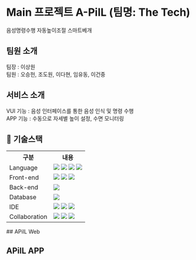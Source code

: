 # Main 프로젝트 A-PilL (팀명: The Tech)
음성명령수행 자동높이조절 스마트베개
## 팀원 소개
팀장 : 이상원  
팀원 : 오승헌, 조도원, 이다현, 임유동, 이건중
## 서비스 소개
VUI 기능 : 음성 인터페이스를 통한 음성 인식 및 명령 수행  
APP 기능 : 수동으로 자세별 높이 설정, 수면 모니터링
## 🔨 기술스택
<table>
  <tr>
    <th>구분</th>
    <th>내용</th>
  </tr>
   <tr>
    <td>Language</td>
    <td>  <img src="https://img.shields.io/badge/C++-00599C?style=for-the-badge&logo=C++&logoColor=white"/> <img src="https://img.shields.io/badge/Dart-0175C2?style=for-the-badge&logo=Dart&logoColor=white"/> <img src="https://img.shields.io/badge/Python-3776AB?style=for-the-badge&logo=Python&logoColor=white"/> <img src="https://img.shields.io/badge/javascript-F7DF1E?style=for-the-badge&logo=javascript&logoColor=black"> 
   </td>
  </tr>
  <tr>
    <td>Front-end</td>
    <td> <img src="https://img.shields.io/badge/CSS-1572B6?style=for-the-badge&logo=css3&logoColor=white"> <img src="https://img.shields.io/badge/Flutter-02569B?style=for-the-badge&logo=Flutter&logoColor=white"> <img src="https://img.shields.io/badge/React-61DAFB?style=for-the-badge&logo=React&logoColor=black">
 </td>
  </tr>
  <tr>
     <td>Back-end</td>
    <td> <img src="https://img.shields.io/badge/mqtt-660066?style=for-the-badge&logo=mqttt&logoColor=black"> </td>
  </tr>
    <tr>
    <td>Database</td>
    <td><img src="https://img.shields.io/badge/MySQL-4479A1?style=for-the-badge&logo=MySQL&logoColor=black"></td>
  </tr>
    
  <tr>
    <td>IDE</td>
    <td><img src="https://img.shields.io/badge/Arduino-00979D?style=for-the-badge&logo=Arduino&logoColor=white"/> <img src="https://img.shields.io/badge/Jupyter-F37626?style=for-the-badge&logo=Jupyter&logoColor=white"/> 
<img src="https://img.shields.io/badge/Android-3DDC84?style=for-the-badge&logo=Android&logoColor=white"/></td> 
  </tr>
  <tr>
    <td>Collaboration</td>
    <td><img src="https://img.shields.io/badge/GitHub-181717?style=for-the-badge&logo=GitHub&logoColor=white"/> <img src="https://img.shields.io/badge/Discord-5865F2?style=for-the-badge&logo=Discord&logoColor=white"/> <img src="https://img.shields.io/badge/Notion-000000?style=for-the-badge&logo=Discord&logoColor=white"/></td>
  </tr>
</table>
## APilL Web

## APilL APP
